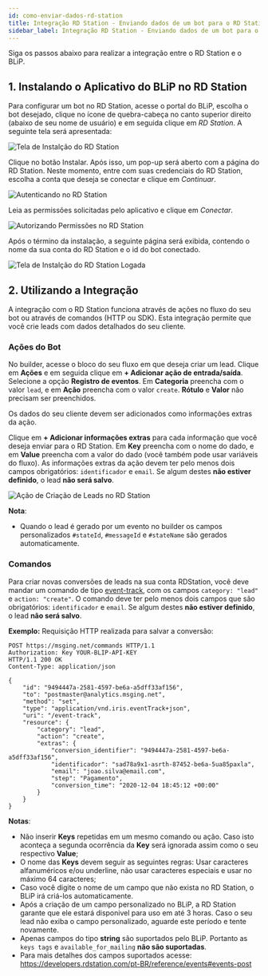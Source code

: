 ```yaml
---
id: como-enviar-dados-rd-station
title: Integração RD Station - Enviando dados de um bot para o RD Station
sidebar_label: Integração RD Station - Enviando dados de um bot para o RD Station
---
```


Siga os passos abaixo para realizar a integração entre o RD Station e o BLiP.

## 1. Instalando o Aplicativo do BLiP no RD Station

Para configurar um bot no RD Station, acesse o portal do BLiP, escolha o bot desejado, clique no ícone de quebra-cabeça no canto superior direito (abaixo de seu nome de usuário) e em seguida clique em _RD Station_. A seguinte tela será apresentada:

![Tela de Instalção do RD Station](/img/analytics/rd-station/como-enviar-dados-rd-station-1.png)

Clique no botão Instalar. Após isso, um pop-up será aberto com a página do RD Station. Neste momento, entre com suas credenciais do RD Station, escolha a conta que deseja se conectar e clique em _Continuar_.

![Autenticando no RD Station](/img/analytics/rd-station/como-enviar-dados-rd-station-2.png)

Leia as permissões solicitadas pelo aplicativo e clique em _Conectar_.

![Autorizando Permissões no RD Station](/img/analytics/rd-station/como-enviar-dados-rd-station-3.png)

Após o término da instalação, a seguinte página será exibida, contendo o nome da sua conta do RD Station e o id do bot conectado.

![Tela de Instalção do RD Station Logada](/img/analytics/rd-station/como-enviar-dados-rd-station-4.png)

## 2. Utilizando a Integração

A integração com o RD Station funciona através de ações no fluxo do seu bot ou através de comandos (HTTP ou SDK).
Esta integração permite que você crie leads com dados detalhados do seu cliente.

### Ações do Bot

No builder, acesse o bloco do seu fluxo em que deseja criar um lead.
Clique em __Ações__ e em seguida clique em __+ Adicionar ação de entrada/saída__. Selecione a opção __Registro de eventos__.
Em __Categoria__ preencha com o valor `lead`, e em __Ação__ preencha com o valor `create`. __Rótulo__ e __Valor__ não precisam ser preenchidos.

Os dados do seu cliente devem ser adicionados como informações extras da ação.

Clique em __+ Adicionar informações extras__ para cada informação que você deseja enviar para o RD Station. Em __Key__ preencha com o nome do dado, e em __Value__ preencha com a valor do dado (você também pode usar variáveis do fluxo).
As informações extras da ação devem ter pelo menos dois campos obrigatórios: `identificador` e `email`. Se algum destes __não estiver definido__, o lead __não será salvo__.

![Ação de Criação de Leads no RD Station](/img/analytics/rd-station/como-enviar-dados-rd-station-5.png)

__Nota__:

- Quando o lead é gerado por um evento no builder os campos personalizados `#stateId`, `#messageId` e `#stateName` são gerados automaticamente.

### Comandos

Para criar novas conversões de leads na sua conta RDStation, você deve mandar um comando de tipo [event-track](https://docs.blip.ai/#event-analysis), com os campos `category: "lead"` e `action: "create"`.
O comando deve ter pelo menos dois campos que são obrigatórios: `identificador` e `email`. Se algum destes **não estiver definido**, o lead **não será salvo**.

**Exemplo:** Requisição HTTP realizada para salvar a conversão:

```
POST https://msging.net/commands HTTP/1.1
Authorization: Key YOUR-BLIP-API-KEY
HTTP/1.1 200 OK
Content-Type: application/json

{
    "id": "9494447a-2581-4597-be6a-a5dff33af156",
    "to": "postmaster@analytics.msging.net",
    "method": "set",
    "type": "application/vnd.iris.eventTrack+json",
    "uri": "/event-track",
    "resource": {
        "category": "lead",
        "action": "create",
        "extras": {
            "conversion_identifier": "9494447a-2581-4597-be6a-a5dff33af156",
            "identificador": "sad78a9x1-asrth-87452-be6a-5ua85paxla",
            "email": "joao.silva@email.com",
            "step": "Pagamento",
            "conversion_time": "2020-12-04 18:45:12 +00:00"
        }
    }
}
```

__Notas__:

- Não inserir __Keys__ repetidas em um mesmo comando ou ação. Caso isto aconteça a segunda ocorrência da __Key__ será ignorada assim como o seu respectivo __Value__;
- O nome das __Keys__ devem seguir as seguintes regras: Usar caracteres alfanuméricos e/ou underline, não usar caracteres especiais e usar no máximo 64 caracteres;
- Caso você digite o nome de um campo que não exista no RD Station, o BLiP irá criá-los automaticamente.
- Após a criação de um campo personalizado no BLiP, a RD Station garante que ele estará disponivel para uso em até 3 horas. Caso o seu lead não exiba o campo personalizado, aguarde este período e tente novamente.
- Apenas campos do tipo **string** são suportados pelo BLiP. Portanto as `keys tags` e `available_for_mailing` **não são suportadas**.
- Para mais detalhes dos campos suportados acesse: https://developers.rdstation.com/pt-BR/reference/events#events-post

<!-- Rating frame -->
<script type="text/javascript" src="/scripts/rating.js"></script>